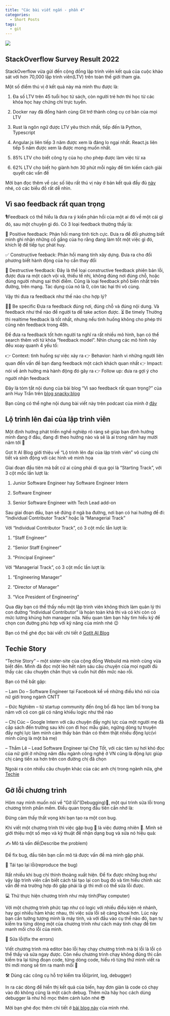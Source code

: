 ```yaml
---
title: "Các bài viết ngắn - phần 4"
categories:
  - Short Posts
tags:
  - git
---
```


![](assets/images/2022/07/2022-07-21-cac-bai-viet-ngan-phan-4.webp)

## StackOverflow Survey Result 2022
StackOverflow vừa gửi đến cộng đồng lập trình viên kết quả của cuộc khảo sát với hơn 70,000 lập trình viên(LTV) trên toàn thế giới tham gia.

Một số điểm thú vị ở kết quả này mà mình thu được là:

1. Đa số LTV trên 45 tuổi học từ sách, còn người trẻ hơn thì học từ các khóa học hay chứng chỉ trực tuyến.

2. Docker nay đã đồng hành cùng Git trở thành công cụ cơ bản của mọi LTV

3. Rust là ngôn ngữ được LTV yêu thích nhất, tiếp đến là Python, Typescript

4. Angular.js liên tiếp 3 năm được xem là đáng lo ngại nhất. React.js liên tiếp 5 năm được xem là được mong muốn nhất.

5. 85% LTV cho biết công ty của họ cho phép được làm việc từ xa

6. 62% LTV cho biết họ giành hơn 30 phút mỗi ngày để tìm kiếm cách giải quyết các vấn đề

Mời bạn đọc thêm về các số liệu rất thú vị này ở bản kết quả đầy đủ [này](https://survey.stackoverflow.co/2022/ ) nhé, có các biểu đồ rất dễ nhìn.

## Vì sao feedback rất quan trọng

🎙Feedback có thể hiểu là đưa ra ý kiến phản hồi của một ai đó về một cái gì đó, sau một chuyện gì đó.
Có 3 loại feedback thường thấy là:

🥳 Positive feedback: Phản hồi mang tính tích cực. Đưa ra để đối phương biết mình ghi nhận những cố gắng của họ rằng đang làm tốt một việc gì đó, khích lệ để tiếp tục phát huy.

✅ Constructive feeback: Phản hồi mang tính xây dựng. Đưa ra cho đối phương biết hành động của họ cần thay đổi

🤬 Destructive feedback: Đây là thể loại constructive feedback phiên bản lỗi, được đưa ra một cách vội vã, thiếu tế nhị, không đúng nơi đúng chỗ, hoặc đúng người nhưng sai thời điểm. Cũng là loại feedback phổ biến nhất trên đường, trên mạng. Tác dụng của nó là 0, còn tác hại thì vô cùng.

Vậy thì đưa ra feedback như thế nào cho hợp lý?

👨‍🦱 Be specific Đưa ra feedback đúng nơi, đúng chỗ và đúng nội dung. Và feedback như thế nào để người ta dễ take action được.
⏳ Be timely Thường thì realtime feedback là tốt nhất, nhưng nếu tình huống không cho phép thì cũng nên feedback trong 48h.

Để đưa ra feedback tốt hơn người ta nghĩ ra rất nhiều mô hình, bạn có thể search thêm với từ khóa “feedback model”. Nhìn chung các mô hình này đều xoay quanh 4 yếu tố:

👉 Context: tình huống sự việc xảy ra
👉 Behavior: hành vi những người liên quan đến vấn đề bạn đang feedback một cách khách quan nhất
👉 Impact: nói về ảnh hưởng mà hành động đó gây ra
👉 Follow up: đưa ra gợi ý cho người nhận feedback

Đây là tóm tắt nội dung của bài blog “Vì sao feedback rất quan trọng?” của anh Huy Trần trên [blog snacky.blog](https://snacky.blog/posts/giving-feedback.html)

Bạn cũng có thể nghe nội dung bài viết này trên podcast của mình ở [đây](https://open.spotify.com/episode/79uBpwq1EcJdv6QRbdT8id?si=af7e065e74fd43b8)


## Lộ trình lên đai của lập trình viên

Một định hướng phát triển nghề nghiệp rõ ràng sẽ giúp bạn định hướng mình đang ở đâu, đang đi theo hướng nào và sẽ là ai trong năm hay mười năm tới 🧐

Got It AI Blog giới thiệu về “Lộ trình lên đại của lập trình viên” vô cùng chi tiết và sinh động với các hình vẽ minh họa 

Giai đoạn đầu tiên mà bất cứ ai cũng phải đi qua gọi là “Starting Track”, với 3 cột mốc lần lượt là:

1. Junior Software Engineer hay Software Engineer Intern

2. Software Engineer

3. Senior Software Engineer with Tech Lead add-on

Sau giai đoạn đầu, bạn sẽ đứng ở ngã ba đường, nơi bạn có hai hướng để đi: “Individual Contributor Track” hoặc là “Managerial Track”

Với “Individual Contributor Track”, có 3 cột mốc lần lượt là:

1. “Staff Engineer”

2. “Senior Staff Engineer”

3. “Principal Engineer”

Với “Managerial Track”, có 3 cột mốc lần lượt là:

1. “Engineering Manager”

2. “Director of Manager”

3. “Vice President of Engineering”

Qua đây bạn có thể thấy nếu một lập trình viên không thích làm quản lý thì con đường “Individual Contributor” là hoàn toàn khả thi và có khi còn có mức lương khủng hơn manager nữa. Nếu quan tâm bạn hãy tìm hiểu kỹ để chọn con đường phù hợp với kỹ năng của mình nhé 😉

Bạn có thể ghé đọc bài viết chi tiết ở [GotIt AI Blog](https://vn.got-it.ai/blog/software-engineer-zero-to-hero)


## Techie Story
“Techie Story” – một sister-site của cộng đồng Webuild mà mình cũng vừa biết đến. Mình đã đọc một lèo hết năm sáu câu chuyện của mọi người đủ thấy các câu chuyện chân thực và cuốn hút đến mức nào rồi. 

Bạn có thể bắt gặp: 

– Lam Do – Software Engineer tại Facebook kể về những điều khó nói của nữ giới trong ngành CNTT 

– Đức Nghiêm – từ startup community đến ông bố đã học làm bố trong ba năm với cô con gái có năng khiếu logic như thế nào 

– Chị Cúc – Google Intern với câu chuyện đầy nghị lực của một người mẹ đã cắp sách đến trường sau khi con đi học mẫu giáo, ngững dòng tự truyện đầy nghị lực làm mình cảm thấy bản thân có thêm thật nhiều động lực(vì mình cũng là một bà mẹ) 

– Thắm Lê – Lead Software Engineer tại Chợ Tốt, với các tâm sự hơi khó đọc của nữ giới ở những năm đầu ngành công nghệ ở VN cũng là động lực giúp chị càng tiến xa hơn trên con đường chị đã chọn

Ngoài ra còn nhiều câu chuyện khác của các anh chị trong ngành nữa, ghé [Techie](https://techiestory.net/)

## Gỡ lỗi chương trình
Hôm nay mình muốn nói về “Gỡ lỗi”(Debugging)🐞, một qui trình sửa lỗi trong chương trình phần mềm. Điều quan trọng đầu tiên cần nhớ là:

Đừng cảm thấy thất vọng khi bạn tạo ra một con bug.

Khi viết một chương trình thì việc gặp bug 🐞 là việc đương nhiên 🥲. Mình sẽ giới thiệu một số mẹo và kỹ thuật để nhận dạng bug và sửa nó hiệu quả:

✍️ Mô tả vấn đề(Describe the problem)

Để fix bug, đầu tiên bạn cần mô tả được vấn đề mà mình gặp phải.

🐞  Tái tạo lại lỗi(reproduce the bug)

Rất nhiều khi bug chỉ thỉnh thoảng xuất hiện. Để fix được những bug như vậy lập trình viên cần biết cách tái tạo lại con bug đó và tìm hiểu chính xác vấn đề mà trường hợp đó gặp phải là gì thì mới có thể sửa lỗi được.

💻 Thử thực hiện chương trình như máy tính(Play computer)

Với một chương trình phức tạp như có logic với nhiều điều kiện rẽ nhánh, hay gọi nhiều hàm khác nhau, thì việc sửa lỗi sẽ càng khoai hơn. Lúc này bạn cần tưởng tượng mình là máy tính, và với đầu vào cụ thể nào đó, bạn tự kiểm tra từng dòng một của chương trình như cách máy tính chạy để tìm manh mối cho lỗi của mình.

🏹 Sửa lỗi(fix the errors)

Viết chương trình mà editor báo lỗi hay chạy chương trình mà bị lỗi là lỗi có thể thấy và sửa ngay được. Còn nếu chương trình chạy không đúng thì cần kiểm tra lại từng đoạn code, từng dòng code, hiểu rõ từng thứ mình viết ra thì mới mong sẽ tìm ra manh mối 🧐

🛠 Dùng các công cụ hỗ trợ kiểm tra lỗi(print, log, debugger)

In ra các dòng để hiển thị kết quả của biến, hay đơn giản là code có chạy vào đó không cũng là một cách debug. Thêm nữa hãy học cách dùng debugger là như hổ mọc thêm cánh luôn nhé 😎

Mời bạn ghé đọc thêm chi tiết ở [bài blog này](https://beautyoncode.com/go-loi-chuong-trinh/) của mình nhé.
